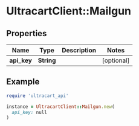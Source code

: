 # UltracartClient::Mailgun

## Properties

| Name | Type | Description | Notes |
| ---- | ---- | ----------- | ----- |
| **api_key** | **String** |  | [optional] |

## Example

```ruby
require 'ultracart_api'

instance = UltracartClient::Mailgun.new(
  api_key: null
)
```

